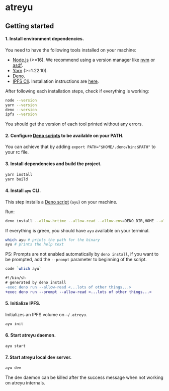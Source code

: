 # atreyu

## Getting started

#### 1. Install environment dependencies.

You need to have the following tools installed on your machine:

- [Node.js](https://nodejs.org/) (>=16). We recommend using a version manager like [nvm](https://github.com/nvm-sh/nvm) or [asdf](https://github.com/asdf-vm/asdf).
- [Yarn](https://yarnpkg.com/) (>=1.22.10).
- [Deno](https://deno.land/).
- [IPFS Cli](https://ipfs.io/). Installation instructions are [here](https://docs.ipfs.io/install/command-line/).

After following each installation steps, check if everything is working:

```bash
node --version
yarn --version
deno --version
ipfs --version
```

You should get the version of each tool printed without any errors.

#### 2. Configure [Deno scripts](https://deno.land/manual/tools/script_installer) to be available on your PATH.

You can achieve that by adding `export PATH="$HOME/.deno/bin:$PATH"` to your rc file.

#### 3. Install dependencies and build the project.

```bash
yarn install
yarn build
```

#### 4. Install `ayu` CLI.

This step installs a [Deno script](https://deno.land/manual/tools/script_installer) (`ayu`) on your machine.

Run:

```bash
deno install --allow-hrtime --allow-read --allow-env=DENO_DIR,HOME --allow-net=127.0.0.1:5001,api.cloudflare.com,api.pinata.cloud --allow-write="$TMPDIR","$HOME"/.atreyu,./,"$DENO_DIR" --allow-run=ipfs,`which deno`,yarn,rollup --no-check --prompt --unstable -n ayu -f ./cli/mod.js
```

If everything is green, you should have `ayu` available on your terminal.

```bash
which ayu # prints the path for the binary
ayu # prints the help text
```

PS: Prompts are not enabled automatically by `deno install`, if you want to be prompted, add the `--prompt` parameter to beginning of the script.

```bash
code `which ayu`
```

```diff
#!/bin/sh
# generated by deno install
-exec deno run --allow-read <...lots of other things...>
+exec deno run --prompt --allow-read <...lots of other things...>
```

#### 5. Initialize IPFS.

Initializes an IPFS volume on `~/.atreyu`.

```bash
ayu init
```

#### 6. Start atreyu daemon.

```
ayu start
```

#### 7. Start atreyu local dev server.

```bash
ayu dev
```

The dev daemon can be killed after the success message when not working on atreyu internals.
